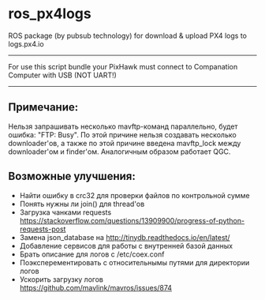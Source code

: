 # ros_px4logs
ROS package (by pubsub technology) for download & upload PX4 logs to logs.px4.io
___

For use this script bundle your PixHawk must connect to Companation Computer with USB (NOT UART!)
___

## Примечание:

Нельзя запрашивать несколько mavftp-команд параллельно, будет ошибка: "FTP: Busy". По этой причине нельзя создавать несколько downloader'ов, а также по этой причине введена mavftp_lock между downloader'ом и finder'ом. Аналогичным образом работает QGC.

## Возможные улучшения:

* Найти ошибку в crc32 для проверки файлов по контрольной сумме
* Понять нужны ли join() для thread'ов
* Загрузка чанками requests https://stackoverflow.com/questions/13909900/progress-of-python-requests-post
* Замена json_database на http://tinydb.readthedocs.io/en/latest/
* Добавление сервисов для работы с внутренней базой данных
* Брать описание для логов с /etc/coex.conf
* Поэксперементировать с относительнымы путями для директории логов
* Ускорить загрузку логов https://github.com/mavlink/mavros/issues/874
